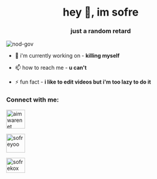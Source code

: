 <h1 align="center">hey 👋, im sofre</h1>
<h3 align="center">just a random retard</h3>

<p align="left"> <img src="https://komarev.com/ghpvc/?username=nod-gov&label=Profile%20views&color=0e75b6&style=flat" alt="nod-gov" /> </p>

- 🔭 i'm currently working on - **killing myself**

- 📫 how to reach me - **u can't**

- ⚡ fun fact - **i like to edit videos but i'm too lazy to do it**

<h3 align="left">Connect with me:</h3>
<p align="left">
<a href="https://twitter.com/aimwarenet" target="blank"><img align="center" src="http://assets.stickpng.com/images/580b57fcd9996e24bc43c53e.png" alt="aimwarenet" height="50" width="50" /></a>
  
  
<a href="https://instagram.com/sofreyoo" target="blank"><img align="center" src="https://studiokalisz.pl/wp-content/uploads/2018/11/instagram-logo-png-transparent-background-1.png" alt="sofreyoo" height="50" width="50" /></a>
  
  
<a href="https://www.youtube.com/c/sofrekox" target="blank"><img align="center" src="https://www.ekspresowelajki.pl/wp-content/uploads/2020/04/YouTube.png" alt="sofrekox" height="40" width="50" /></a>
  
  
</p>

